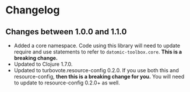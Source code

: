 # Changelog

## Changes between 1.0.0 and 1.1.0

* Added a core namespace. Code using this library will need to update
  require and use statements to refer to `datomic-toolbox.core`.
  **This is a breaking change.**
* Updated to Clojure 1.7.0.
* Updated to turbovote.resource-config 0.2.0. If you use both this and
  resource-config, **then this is a breaking change for you.** You
  will need to update to resource-config 0.2.0+ as well.
